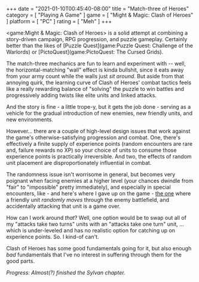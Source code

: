 +++
date = "2021-01-10T00:45:40-08:00"
title = "Match-three of Heroes"
category = [ "Playing A Game" ]
game = [ "Might & Magic: Clash of Heroes" ]
platform = [ "PC" ]
rating = [ "Meh" ]
+++

<game:Might & Magic: Clash of Heroes> is a solid attempt at combining a story-driven campaign, RPG progression, and puzzle gameplay.  Certainly better than the likes of [Puzzle Quest](game:Puzzle Quest: Challenge of the Warlords) or [PictoQuest](game:PictoQuest: The Cursed Grids).

The match-three mechanics are fun to learn and experiment with -- well, the horizontal-matching "wall" effect is kinda bullshit, since it eats away from your army count while the walls just <i>sit around</i>.  But aside from that annoying quirk, the learning curve of Clash of Heroes' combat tactics feels like a really rewarding balance of "solving" the puzzle to win battles and progressively adding twists like elite units and linked attacks.

And the story is fine - a little trope-y, but it gets the job done - serving as a vehicle for the gradual introduction of new enemies, new friendly units, and new environments.

However... there are a couple of high-level design issues that work against the game's otherwise-satisfying progression and combat.  One, there's effectively a finite supply of experience points (random encounters are rare and, failure rewards no XP) so your choice of units to consume those experience points is practically irreversible.  And two, the effects of random unit placement are disproportionately influential in combat.

The randomness issue isn't worrisome in general, but becomes very poignant when facing enemies at a higher level (your chances dwindle from "fair" to "impossible" pretty immediately), and especially in special encounters, like - and here's where I gave up on the game - <a href="https://guides.gamepressure.com/mightandmagicclashofheroes/guide.asp?ID=11852">the one</a> where a friendly unit <i>randomly moves</i> through the enemy battlefield, and accidentally attacking that unit is a game over.

How can I work around <i>that</i>?  Well, one option would be to swap out all of my "attacks take two turns" units with an "attacks take one turn" unit, ... which is under-leveled and has no realistic option for catching up on experience points.  So.  I kind-of can't.

Clash of Heroes has some good fundamentals going for it, but also enough <i>bad</i> fundamentals that I've no interest in suffering through them for the good parts.

<i>Progress: Almost(?) finished the Sylvan chapter.</i>
